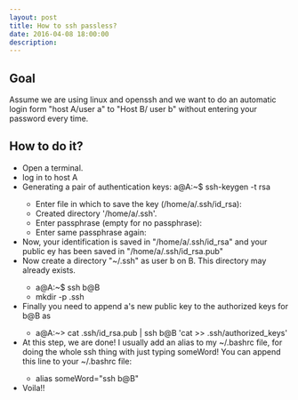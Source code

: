 ```yaml
---
layout: post
title: How to ssh passless?
date: 2016-04-08 18:00:00
description: 
---
```



<h2> Goal </h2>
Assume we are using linux and openssh and we want to do an automatic login form "host A/user a" to "Host B/ user b" without entering your password every time. 

<h2> How to do it? </h2>

<ul>
<li> Open a terminal. </li>
<li> log in to host A</li>
<li> Generating a pair of authentication keys: a@A:~$ ssh-keygen -t rsa</li>
<ul>
<li> Enter file in which to save the key (/home/a/.ssh/id_rsa):</li>
<li> Created directory '/home/a/.ssh'. </li>
<li> Enter passphrase (empty for no passphrase): </li>
<li> Enter same passphrase again:  </li>
</ul>
<li> Now, your identification is saved in "/home/a/.ssh/id_rsa" and your public ey has been saved in "/home/a/.ssh/id_rsa.pub" </li>
<li> Now create a directory "~/.ssh" as user b on B. This directory may already exists. </li>
<ul>
<li> a@A:~$ ssh b@B  </li>
<li> mkdir -p .ssh </li> 
</ul>
<li> Finally you need to append a's new public key to the authorized keys for b@B as</li>
<ul>
<li> a@A:~> cat .ssh/id_rsa.pub | ssh b@B 'cat >> .ssh/authorized_keys'</li>
</ul>
<li> At this step, we are done! I usually add an alias to my ~/.bashrc file, for doing the whole ssh thing with just typing someWord! You can append this line to your ~/.bashrc file: </li>
<ul>
<li> alias someWord="ssh b@B"</li>
</ul>
<li>Voila!! </li>
</ul>                        
